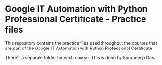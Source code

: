 # Google IT Automation with Python Professional Certificate - Practice files

This repository contains the practice files used throughout the courses that are
part of the Google IT Automation with Python Professional Certificate

There's a separate folder for each course.
This is done by Souradeep Das.


